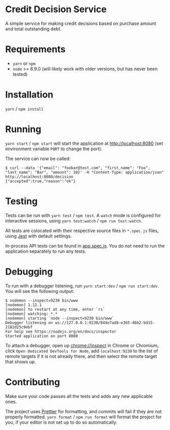 # Credit Decision Service

A simple service for making credit decisions based on purchase amount and total
outstanding debt.

# Requirements

- `yarn` or `npm`
- `node` >= 8.9.0 (will likely work with older versions, but has never been
  tested)

# Installation

`yarn` / `npm install`

# Running

`yarn start` / `npm start` will start the application at
[http://localhost:8080](http://localhost:8080) (set environment variable `PORT`
to change the port).

The service can now be called:

```
$ curl --data '{"email": "foobar@test.com", "first_name": "Foo", "last_name": "Bar", "amount": 10}' -H "Content-Type: application/json" http://localhost:8080/decision
{"accepted":true,"reason":"ok"}
```

# Testing

Tests can be run with `yarn test` / `npm test`. A `watch` mode is configured for
interactive sessions, using `yarn test:watch` / `npm run test:watch`.

All tests are colocated with their respective source files in `*.spec.js` files,
using [Jest](https://facebook.github.io/jest/) with default settings.

In-process API tests can be found in [app.spec.js](./src/app.spec.js). You do
not need to run the application separately to run any tests.

# Debugging

To run with a debugger listening, run `yarn start:dev` / `npm run start:dev`.
You will see the following output:

```
$ nodemon --inspect=9230 bin/www
[nodemon] 1.12.1
[nodemon] to restart at any time, enter `rs`
[nodemon] watching: *.*
[nodemon] starting `node --inspect=9230 bin/www`
Debugger listening on ws://127.0.0.1:9230/044e7ad8-e365-46b2-bd15-2182d25c9ebf
For help see https://nodejs.org/en/docs/inspector
Started application on port 8080
```

To attach a debugger, open up [chrome://inspect](chrome://inspect) in Chrome or
Chromium, click `Open dedicated DevTools for Node`, add `localhost:9230` to the
list of remote targets if it is not already there, and then select the remote
target that shows up.

# Contributing

Make sure your code passes all the tests and adds any new applicable ones.

The project uses [Prettier](https://github.com/prettier/prettier) for
formatting, and commits will fail if they are not properly formatted. `yarn format` / `npm run format` will format the project for you, if your editor is
not set up to do so automatically.
